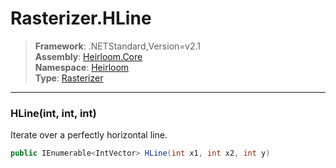 # Rasterizer.HLine

> **Framework**: .NETStandard,Version=v2.1  
> **Assembly**: [Heirloom.Core][0]  
> **Namespace**: [Heirloom][0]  
> **Type**: [Rasterizer][1]  

--------------------------------------------------------------------------------

### HLine(int, int, int)

Iterate over a perfectly horizontal line.

```cs
public IEnumerable<IntVector> HLine(int x1, int x2, int y)
```

[0]: ../Heirloom.Core.md
[1]: Heirloom.Rasterizer.md
